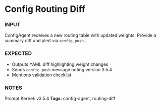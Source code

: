 # Config Routing Diff
<!-- markdownlint-disable MD001 -->

### INPUT
ConfigAgent receives a new routing table with updated weights. Provide a summary diff and alert via `config_push`.

### EXPECTED
- Outputs YAML diff highlighting weight changes
- Sends `config_push` message noting version 3.5.4
- Mentions validation checklist

### NOTES
Prompt Kernel: v3.5.4
**Tags:** config-agent, routing-diff
